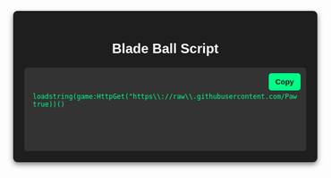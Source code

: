 ```yaml
---
type: PostLayout
title: "Blade Ball Plontium.lua | 3.7.2 \U0001F5C2️"
colors: colors-a
date: '2024-11-11'
author: content/data/team/doris-soto.json
excerpt: The best frequently updated script for blade ball.
featuredImage:
  type: ImageBlock
  url: /images/featured-Image6.jpg
  altText: Post thumbnail image
bottomSections:
  - elementId: ''
    type: RecentPostsSection
    colors: colors-f
    variant: variant-d
    subtitle: Recent posts
    showDate: true
    showAuthor: false
    showExcerpt: true
    recentCount: 2
    styles:
      self:
        height: auto
        width: wide
        margin:
          - mt-0
          - mb-0
          - ml-0
          - mr-0
        padding:
          - pt-12
          - pb-56
          - pr-4
          - pl-4
        justifyContent: center
      title:
        textAlign: left
      subtitle:
        textAlign: left
      actions:
        justifyContent: center
    showFeaturedImage: true
    showReadMoreLink: true
  - type: ContactSection
    backgroundSize: full
    title: Stay up-to-date with my words ✍️
    colors: colors-f
    form:
      type: FormBlock
      elementId: sign-up-form
      fields:
        - name: firstName
          label: First Name
          hideLabel: true
          placeholder: First Name
          isRequired: true
          width: 1/2
          type: TextFormControl
        - name: lastName
          label: Last Name
          hideLabel: true
          placeholder: Last Name
          isRequired: false
          width: 1/2
          type: TextFormControl
        - name: email
          label: Email
          hideLabel: true
          placeholder: Email
          isRequired: true
          width: full
          type: EmailFormControl
        - name: updatesConsent
          label: Sign me up to recieve my words
          isRequired: false
          width: full
          type: CheckboxFormControl
      submitLabel: "Submit \U0001F680"
      styles:
        submitLabel:
          textAlign: center
    styles:
      self:
        height: auto
        width: narrow
        margin:
          - mt-0
          - mb-0
          - ml-4
          - mr-4
        padding:
          - pt-24
          - pb-24
          - pr-4
          - pl-4
        alignItems: center
        justifyContent: center
        flexDirection: row
      title:
        textAlign: left
      text:
        textAlign: left
---
```

<!DOCTYPE html>

<html lang="en">
<head>
<meta charset="UTF-8">
<meta name="viewport" content="width=device-width, initial-scale=1.0">
<title>Blade Ball Script</title>
<style>
body {
color: #ffffff;
font-family: Arial, sans-serif;
display: flex;
justify-content: center;
align-items: center;
height: 100vh;
margin: 0;
}
.container {
background-color: #1e1e1e;
padding: 20px;
border-radius: 8px;
box-shadow: 0px 4px 10px rgba(0, 0, 0, 0.5);
max-width: 600px;
width: 100%;
text-align: center;
}
h1 {
font-size: 24px;
margin-bottom: 20px;
}
.code-container {
background-color: #333333;
padding: 15px;
border-radius: 5px;
color: #00ff88;
text-align: left;
font-family: monospace;
font-size: 14px;
white-space: pre-wrap;
position: relative;
}
button {
background-color: #00ff88;
color: #121212;
border: none;
padding: 8px 12px;
border-radius: 5px;
cursor: pointer;
font-weight: bold;
position: absolute;
top: 10px;
right: 10px;
transition: background-color 0.3s ease;
}
button:hover {
background-color: #00cc70;
}
.copy-message {
position: absolute;
top: 40px;
right: 10px;
color: #00ff88;
font-weight: bold;
opacity: 0;
transition: opacity 0.3s ease;
}
</style>
</head>
<body>
<div class="container">
<h1>Blade Ball Script</h1>
<div class="code-container">
<pre><code id="codeBlock">loadstring(game:HttpGet("https\\://raw\\.githubusercontent.com/PawsThePaw/Plutonium.AA/main/Plutonium.Loader.lua", true))()</code></pre>
<button onclick="copyToClipboard()">Copy</button>
<div id="copyMessage" class="copy-message">Copied!</div>
</div>
</div>

